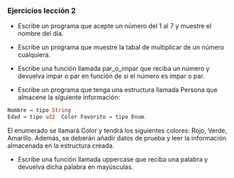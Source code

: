 ### Ejercicios lección 2

- Escribe un programa que acepte un número del 1 al 7 y muestre el nombre del día.

- Escribe un programa que muestre la tabal de multiplicar de un número cualquiera.

- Escribe una función llamada par_o_impar que reciba un número y devuelva impar o par en función de si el número es impar o par. 

- Escribe un programa que tenga una estructura llamada Persona que almacene la siguiente información:
```rust 
Nombre → tipo String  
Edad → tipo u32  Color Favorito → tipo Enum.
```
El enumerado se llamará Color y tendrá los siguientes colores: Rojo, Verde, Amarillo. Además, se deberán añadir datos de prueba y leer la información almacenada en la estructura creada. 

- Escribe una función llamada uppercase que reciba una palabra y  devuelva dicha palabra en mayúsculas.
